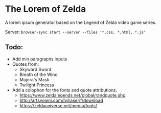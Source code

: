 # The Lorem of Zelda

A lorem ipsum generator based on the Legend of Zelda video game series.

Server: `browser-sync start --server --files '*.css, *.html, *.js'`

## Todo:
 - Add min paragraphs inputs
 - Quotes from:
   - Skyward Sword
   - Breath of the Wind
   - Majora's Mask
   - Twilight Princess
 - Add a colophon for the fonts and quote attributions.
   - https://www.zeldalegends.net/global/randquote.php
   - http://artsyomni.com/hyliaserif/download
   - https://zeldauniverse.net/media/fonts/
